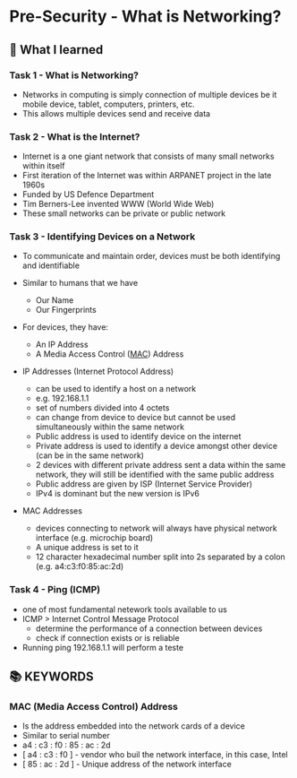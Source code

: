 # Pre-Security - What is Networking?

## 🧠 What I learned

### Task 1 - What is Networking?
- Networks in computing is simply connection of multiple devices be it mobile device, tablet, computers, printers, etc.
- This allows multiple devices send and receive data

### Task 2 - What is the Internet?
- Internet is a one giant network that consists of many small networks within itself
- First iteration of the Internet was within ARPANET project in the late 1960s
- Funded by US Defence Department
- Tim Berners-Lee invented WWW (World Wide Web)
- These small networks can be private or public network

### Task 3 - Identifying Devices on a Network
- To communicate and maintain order, devices must be both identifying and identifiable
- Similar to humans that we have
  - Our Name
  - Our Fingerprints

- For devices, they have:
  - An IP Address
  - A Media Access Control ([MAC](#mac)) Address

- IP Addresses (Internet Protocol Address)
  - can be used to identify a host on a network
  - e.g. 192.168.1.1
  - set of numbers divided into 4 octets
  - can change from device to device but cannot be used simultaneously within the same network
  - Public address is used to identify device on the internet
  - Private address is used to identify a device amongst other device (can be in the same network)
  - 2 devices with different private address sent a data within the same network, they will still be identified with the same public address
  - Public address are given by ISP (Internet Service Provider)
  - IPv4 is dominant but the new version is IPv6

- MAC Addresses
  - devices connecting to network will always have physical network interface (e.g. microchip board)
  - A unique address is set to it
  - 12 character hexadecimal number split into 2s separated by a colon (e.g. a4:c3:f0:85:ac:2d)

### Task 4 - Ping (ICMP)
- one of most fundamental netework tools available to us
- ICMP > Internet Control Message Protocol
  - determine the performance of a connection between devices
  - check if connection exists or is reliable
- Running ping 192.168.1.1 will perform a teste


## 📚 KEYWORDS
### MAC (Media Access Control) Address
- Is the address embedded into the network cards of a device
- Similar to serial number
- a4 : c3 : f0 : 85 : ac : 2d
- [ a4 : c3 : f0 ] - vendor who buil the network interface, in this case, Intel
- [ 85 : ac : 2d ] - Unique address of the network interface